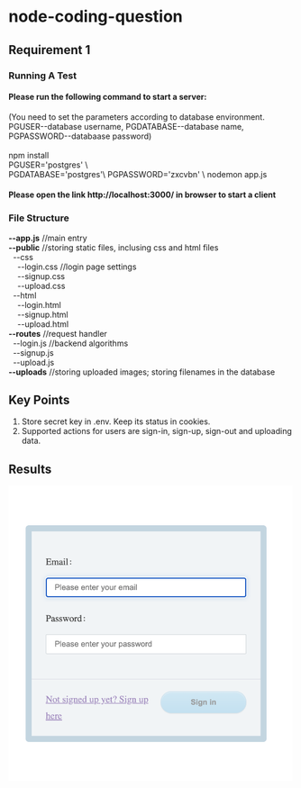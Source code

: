 # node-coding-question

## Requirement 1

### Running A Test
#### Please run the following command to start a server: 
(You need to set the parameters according to database environment. PGUSER--database username, PGDATABASE--database name, PGPASSWORD--databaase password)<br /><br />
npm install <br />
PGUSER='postgres' \\\
PGDATABASE='postgres'\\
PGPASSWORD='zxcvbn' \\
nodemon app.js
#### Please open the link http://localhost:3000/ in browser to start a client 


### File Structure
**--app.js**   //main entry<br />
**--public** //storing static files, inclusing css and html files<br />
&nbsp;&nbsp;--css<br />
&nbsp;&nbsp;&nbsp;&nbsp;--login.css //login page settings<br />
&nbsp;&nbsp;&nbsp;&nbsp;--signup.css<br />
&nbsp;&nbsp;&nbsp;&nbsp;--upload.css<br />
&nbsp;&nbsp;--html<br />
&nbsp;&nbsp;&nbsp;&nbsp;--login.html<br />
&nbsp;&nbsp;&nbsp;&nbsp;--signup.html<br />
&nbsp;&nbsp;&nbsp;&nbsp;--upload.html<br />
**--routes**  //request handler<br />
&nbsp;&nbsp;--login.js   //backend algorithms<br />
&nbsp;&nbsp;--signup.js<br />
&nbsp;&nbsp;--upload.js<br />
**--uploads** //storing uploaded images; storing filenames in the database


## Key Points
1. Store secret key in .env. Keep its status in cookies.
2. Supported actions for users are sign-in, sign-up, sign-out and uploading data.

## Results
![Alt text](images/login.png?raw=true "Title")
